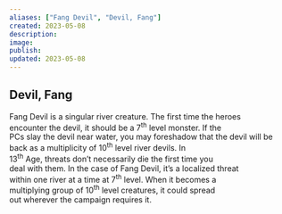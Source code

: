 ```yaml
---
aliases: ["Fang Devil", "Devil, Fang"]
created: 2023-05-08
description: 
image: 
publish: 
updated: 2023-05-08
---
```


## Devil, Fang

Fang Devil is a singular river creature. The first time the heroes  
encounter the devil, it should be a 7<sup>th</sup> level monster. If the  
PCs slay the devil near water, you may foreshadow that the devil will be  
back as a multiplicity of 10<sup>th</sup> level river devils. In  
13<sup>th</sup> Age, threats don’t necessarily die the first time you  
deal with them. In the case of Fang Devil, it’s a localized threat  
within one river at a time at 7<sup>th</sup> level. When it becomes a  
multiplying group of 10<sup>th</sup> level creatures, it could spread  
out wherever the campaign requires it.
